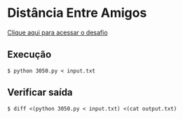 # Distância Entre Amigos
[Clique aqui para acessar o desafio](https://www.urionlinejudge.com.br/judge/pt/problems/view/3050)

## Execução
```
$ python 3050.py < input.txt
```

## Verificar saída
```
$ diff <(python 3050.py < input.txt) <(cat output.txt)
```